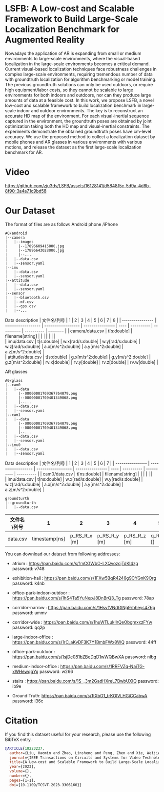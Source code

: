 # LSFB: A Low-cost and Scalable Framework to Build Large-Scale Localization Benchmark for Augmented Reality
Nowadays the application of AR is expanding from small or medium environments to large-scale environments, where the visual-based localization in the large-scale environments becomes a critical demand. Current visual-based localization techniques face robustness challenges in complex large-scale environments, requiring tremendous number of data with groundtruth localization for algorithm benchmarking or model training. The previous groundtruth solutions can only be used outdoors, or require high equipment/labor costs, so they cannot be scalable to large environments for both indoors and outdoors, nor can they produce large amounts of data at a feasible cost. In this work, we propose LSFB, a novel low-cost and scalable framework to build localization benchmark in large-scale indoor and outdoor environments. The key is to reconstruct an accurate HD map of the environment. For each visual-inertial sequence captured in the environment, the groundtruth poses are obtained by joint optimization taking both the HD map and visual-inertial constraints. The experiments demonstrate the obtained groundtruth poses have cm-level accuracy. We use the proposed method to collect a localization dataset by mobile phones and AR glasses in various environments with various motions, and release the dataset as the first large-scale localization benchmark for AR.

# Video
https://github.com/zju3dv/LSFB/assets/16128141/d5848f5c-5d9a-4d8b-8f90-3a4a71c9bd58

# Our Dataset
The format of files are as follow:
Android phone /iPhone
```shell
A0/android
|--camera
|   |--images
|     |--17896609415000.jpg
|     |--17896643028000.jpg
|     |--...
|   |--data.csv
|   |--sensor.yaml
|--imu
|   |--data.csv
|   |--sensor.yaml
|--attitude
|   |--data.csv
|   |--sensor.yaml
|--sensor
|   |--bluetooth.csv
|   |--mf.csv
|   |--gps.csv
|   |--...

```
Data description
| 文件名\列号      | 1                  | 2                  | 3                | 4    | 5          | 6          | 7          | 8        | 
| ---------------- | ------------------ | ------------------ | ---------------- | ---- | ---------- | ---------- | ---------- | -------- | 
| camera/data.csv  | t[s:double]   | filename[string]        |                  |      |            |            |            |          |     
| imu/data.csv     | t[s:double]  | w.x[rad/s:double]   |  w.y[rad/s:double]  |   w.z[rad/s:double]     | a.x[m/s^2:double]   |   a.y[m/s^2:double]   |   a.z[m/s^2:double]   |     
| attitude/data.csv  | t[s:double]  | g.x[m/s^2:double]   |  g.y[m/s^2:double] | g.z[m/s^2:double]     |    rv.x[double]        |   rv.y[double]         |     rv.z[double]       |  rv.w[double]        |    

AR glasses
```shell
A0/glass
|--cam0
|   |--data
|     |--00000001709367764079.png
|     |--00000001709401349068.png
|     |--...
|   |--data.csv
|   |--sensor.yaml
|--cam1
|   |--data
|     |--00000001709367764079.png
|     |--00000001709401349068.png
|     |--...
|   |--data.csv
|   |--sensor.yaml
|--imu0
|   |--data.csv
|   |--sensor.yaml

```
Data description
| 文件名\列号      | 1                  | 2                  | 3                | 4    | 5          | 6          | 7          |
| ---------------- | ------------------ | ------------------ | ---------------- | ---- | ---------- | ---------- | ---------- | 
| cam0/data.csv  | t[ns:double]   | filename[string]        |                  |      |            |            |            |        
| imu/data.csv     | t[ns:double]  | w.x[rad/s:double]   |  w.y[rad/s:double]  |   w.z[rad/s:double]     | a.x[m/s^2:double]   |   a.y[m/s^2:double]   |   a.z[m/s^2:double]   |    

```shell
groundturth
|--groundturth
|   |--data.csv
```

| 文件名\列号      | 1                  | 2                  | 3                | 4    | 5          | 6          | 7          | 8        | 9    | 10         | 11|12|13|14|15|15|17|
| ---------------- | ------------------ | ------------------ | ---------------- | ---- | ---------- | ---------- | ---------- | -------- | ---- | ----------- |-|-|-|-|-|-|-|
|data.csv|timestamp[ns]| p_RS_R_x [m]| p_RS_R_y [m]| p_RS_R_z [m]|q_RS_w []| q_RS_x []| q_RS_y []| q_RS_z []| v_RS_R_x [m s^-1]| v_RS_R_y [m s^-1]| v_RS_R_z [m s^-1]| b_w_RS_S_x [rad s^-1]| b_w_RS_S_y [rad s^-1]| b_w_RS_S_z [rad s^-1]| b_a_RS_S_x [m s^-2]| b_a_RS_S_y [m s^-2]| b_a_RS_S_z [m s^-2]|





You can download our dataset from following addresses:

- atrium  : https://pan.baidu.com/s/1mCGWbO-LXQvozcjTdKl4zg  password: v748      
- exhibition-hall  : https://pan.baidu.com/s/1FXw5BqR4246g9CYGnK9Org  password: k4nb       
- office-park-indoor-outdoor  : https://pan.baidu.com/s/1hS4Ta5YuNepJ8DnBrQ3_Tg  password: 78ap
- corridor-narrow  : https://pan.baidu.com/s/1HsvfVNdGINg9rhheys4Z6g  password: ummv
- corridor-wide   : https://pan.baidu.com/s/1huWTLukIlrQeObgmxxzFYw  password: qq2p
- large-indoor-office : https://pan.baidu.com/s/1rC_aKvDF3K7Y1BmbFWx8WQ  password: 44ff     
- office-park-outdoor  : https://pan.baidu.com/s/1sjDc081bZBeDqD1wWQBwXA  password: nlbg
- medium-indoor-office   : https://pan.baidu.com/s/1RRFVZq-NaiTG-xWHewqgYg  password: w266 
- stairs  : https://pan.baidu.com/s/1S-_3m2GadHXreL7BwbUXIQ  password: ib9e

- Ground Truth: https://pan.baidu.com/s/1tXbO1_trKOlVLHGiCCabwA  password: l36c


# Citation

If you find this dataset useful for your research, please use the following BibTeX entry.

```bibtex
@ARTICLE{10223237,
  author={Liu, Haomin and Zhao, Linsheng and Peng, Zhen and Xie, Weijian and Jiang, Mingxuan and Zha, Hongbin and Bao, Hujun and Zhang, Guofeng},
  journal={IEEE Transactions on Circuits and Systems for Video Technology}, 
  title={A Low-cost and Scalable Framework to Build Large-Scale Localization Benchmark for Augmented Reality}, 
  year={2023},
  volume={},
  number={},
  pages={1-1},
  doi={10.1109/TCSVT.2023.3306160}}
```
